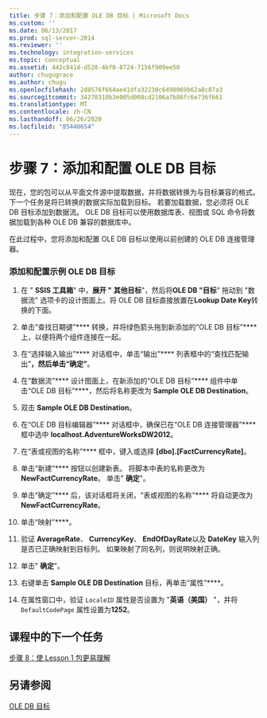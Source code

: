 ```yaml
---
title: 步骤 7：添加和配置 OLE DB 目标 | Microsoft Docs
ms.custom: ''
ms.date: 06/13/2017
ms.prod: sql-server-2014
ms.reviewer: ''
ms.technology: integration-services
ms.topic: conceptual
ms.assetid: 442c841d-d528-4bf0-8724-7156f909ee50
author: chugugrace
ms.author: chugu
ms.openlocfilehash: 2d8576f664ae41dfa32230c6498069b62a8c87a3
ms.sourcegitcommit: 34278310b3e005d008cd2106a7b86fc6e736f661
ms.translationtype: MT
ms.contentlocale: zh-CN
ms.lasthandoff: 06/26/2020
ms.locfileid: "85440654"
---
```

# <a name="step-7-adding-and-configuring-the-ole-db-destination"></a>步骤 7：添加和配置 OLE DB 目标
  现在，您的包可以从平面文件源中提取数据，并将数据转换为与目标兼容的格式。 下一个任务是将已转换的数据实际加载到目标。 若要加载数据，您必须将 OLE DB 目标添加到数据流。 OLE DB 目标可以使用数据库表、视图或 SQL 命令将数据加载到各种 OLE DB 兼容的数据库中。  
  
 在此过程中，您将添加和配置 OLE DB 目标以使用以前创建的 OLE DB 连接管理器。  
  
### <a name="to-add-and-configure-the-sample-ole-db-destination"></a>添加和配置示例 OLE DB 目标  
  
1.  在 " **SSIS 工具箱**" 中，**展开 "** **其他目标**"，然后将**OLE DB "目标**" 拖动到 "数据流" 选项卡的设计图面上。将 OLE DB 目标直接放置在**Lookup Date Key**转换的下面。  
  
2.  单击“查找日期键”**** 转换，并将绿色箭头拖到新添加的“OLE DB 目标”**** 上，以便将两个组件连接在一起。  
  
3.  在“选择输入输出”**** 对话框中，单击“输出”**** 列表框中的“查找匹配输出”****，然后单击“确定”****。  
  
4.  在“数据流”**** 设计图面上，在新添加的“OLE DB 目标”**** 组件中单击“OLE DB 目标”****，然后将名称更改为 **Sample OLE DB Destination**。  
  
5.  双击 **Sample OLE DB Destination**。  
  
6.  在“OLE DB 目标编辑器”**** 对话框中，确保已在“OLE DB 连接管理器”**** 框中选中 **localhost.AdventureWorksDW2012**。  
  
7.  在“表或视图的名称”**** 框中，键入或选择 **[dbo].[FactCurrencyRate]**。  
  
8.  单击“新建”**** 按钮以创建新表。  将脚本中表的名称更改为 **NewFactCurrencyRate**。  单击" **确定**"。  
  
9. 单击“确定”**** 后，该对话框将关闭，“表或视图的名称”**** 将自动更改为 **NewFactCurrencyRate**。  
  
10. 单击“映射”****。  
  
11. 验证 **AverageRate**、 **CurrencyKey**、 **EndOfDayRate**以及 **DateKey** 输入列是否已正确映射到目标列。 如果映射了同名列，则说明映射正确。  
  
12. 单击" **确定**"。  
  
13. 右键单击 **Sample OLE DB Destination** 目标，再单击“属性”****。  
  
14. 在属性窗口中，验证 `LocaleID` 属性是否设置为 "**英语（美国）** "，并将 `DefaultCodePage` 属性设置为**1252**。  
  
## <a name="next-task-in-lesson"></a>课程中的下一个任务  
 [步骤 8：使 Lesson 1 包更易理解](lesson-1-8-making-the-lesson-1-package-easier-to-understand.md)  
  
## <a name="see-also"></a>另请参阅  
 [OLE DB 目标](data-flow/ole-db-destination.md)  
  
  
